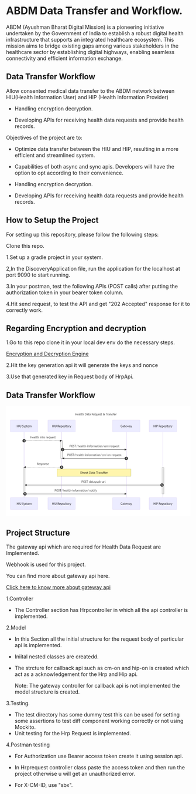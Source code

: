 # ABDM Data Transfer and Workflow.
ABDM (Ayushman Bharat Digital Mission) is a pioneering initiative undertaken by the Government of India to establish a robust digital health infrastructure that supports an integrated healthcare ecosystem. This mission aims to bridge existing gaps among various stakeholders in the healthcare sector by establishing digital highways, enabling seamless connectivity and efficient information exchange.

## Data Transfer Workflow 
Allow consented medical data transfer to the ABDM network between HIU(Health Information User) and HIP (Health Information Provider)

- Handling encryption decryption.

- Developing APIs for receiving health data requests and  provide health records.

Objectives of the project are to:

- Optimize  data transfer between the HIU and HIP, resulting in a more efficient and streamlined system.

- Capabilities of both async and sync apis. Developers will have the option to opt according to their convenience.

- Handling encryption decryption.

- Developing APIs for receiving health data requests and  provide health records.




## How to Setup the Project

For setting up this repository, please follow the following steps:

Clone this repo.

1.Set up a gradle project in your system.

2,In the DiscoveryApplication file, run the application for the localhost at port 9090 to start running.

3.In your postman, test the following APIs (POST calls) after putting the authorization token in your bearer token column.

4.Hit send request, to test the API and get "202 Accepted" response for it to correctly work.

## Regarding Encryption and decryption


1.Go to this repo clone it in your local dev env do the necessary steps.

<a href ="https://github.com/sukreet/fidelius/tree/84bc68c8a80d91a665dd88b05e5757a09a2d663a"> Encryption and Decryption Engine  </a>


2.Hit the key generation api it will generate the keys and nonce 

3.Use that generated key in Request body of HrpApi.


## Data Transfer Workflow
<img src="HRP.PNG" width=" 800px">

## Project Structure


The gateway api which are required for Health Data Request are Implemented.

Webhook is used for this project.

You can find more about gateway  api   here.

<a href="https://sandbox.abdm.gov.in/swagger/ndhm-gateway.yaml"> Click here to know more about gateway api </a>

1.Controller

 - The Controller section has Hrpcontroller in which all the api controller is implemented.

2.Model 

- In this Section all the initial structure for the request body of particular api is implemented.
  
- Iniital nested classes are createdd.
- The strcture for callback api such as cm-on and hip-on is created which act as a acknowledgement for the Hrp and Hip api.
  
  Note: The gateway controller for callback api is not implemented the model structure is created.
  


3.Testing.

- The test directory has some dummy test this can be used for setting some assertions to test diff component working correctly or not using Mockito.
- Unit testing for the Hrp Request is implemented.

4.Postman testing 

 - For Authorization use  Bearer access token create it using session api.

 - In Hrprequest controller class paste the access token and then run the project otherwise u will get an unauthorized error.

 - For X-CM-ID, use "sbx".


